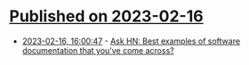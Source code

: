# [Published on 2023-02-16](index.md)

* [2023-02-16, 16:00:47](https://news.ycombinator.com/item?id=34820382) - [Ask HN: Best examples of software documentation that you&#x27;ve come across?](https://news.ycombinator.com/item?id=34820382)
